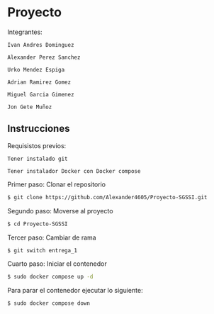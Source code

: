 
# Proyecto 
Integrantes:
   ```
   Ivan Andres Dominguez
   ```
   ```
  Alexander Perez Sanchez
   ```
   ```
  Urko Mendez Espiga
   ```
   ```
  Adrian Ramirez Gomez
   ```
   ```
  Miguel Garcia Gimenez
   ```
   ```
  Jon Gete Muñoz
   ```

## Instrucciones 

Requisistos previos:
   ```
  Tener instalado git
   ```
   ```
  Tener instalador Docker con Docker compose
   ```

Primer paso:
Clonar el repositorio
```bash
$ git clone https://github.com/Alexander4605/Proyecto-SGSSI.git
```
Segundo paso:
Moverse al proyecto
```bash
$ cd Proyecto-SGSSI
```
Tercer paso:
Cambiar de rama
```bash
$ git switch entrega_1
```
Cuarto paso:
Iniciar el contenedor
```bash
$ sudo docker compose up -d 
```
Para parar el contenedor ejecutar lo siguiente:
```bash
$ sudo docker compose down 
```
